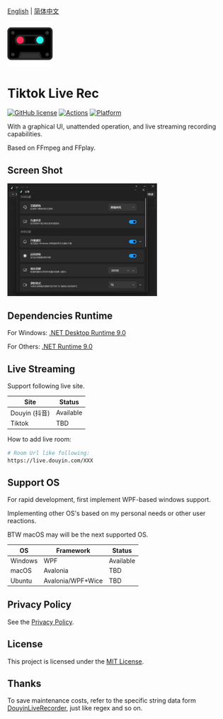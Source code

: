 [English](README.md) | [简体中文](README.zh-Hans.md)

<img src="src/Assets/Favicon.png" style="zoom: 20%;" />

# Tiktok Live Rec

[![GitHub license](https://img.shields.io/github/license/emako/TiktokLiveRec)](https://github.com/emako/TiktokLiveRec/blob/master/LICENSE) [![Actions](https://github.com/emako/TiktokLiveRec/actions/workflows/build.yml/badge.svg)](https://github.com/emako/TiktokLiveRec/actions/workflows/library.nuget.yml) [![Platform](https://img.shields.io/badge/platform-Windows-blue?logo=windowsxp&color=1E9BFA)](https://dotnet.microsoft.com/en-us/download/dotnet/latest/runtime)

With a graphical UI, unattended operation, and live streaming recording capabilities.

Based on FFmpeg and FFplay.

## Screen Shot

<img src="assets/image-20241111161919039.png" alt="image-20241111161919039" style="zoom: 33%;" />

## Dependencies Runtime

For Windows: [.NET Desktop Runtime 9.0](https://dotnet.microsoft.com/en-us/download/dotnet/9.0)

For Others: [.NET Runtime 9.0](https://dotnet.microsoft.com/en-us/download/dotnet/9.0)

## Live Streaming

Support following live site.

| Site          | Status    |
| ------------- | --------- |
| Douyin (抖音) | Available |
| Tiktok        | TBD       |

How to add live room:

```bash
# Room Url like following:
https://live.douyin.com/XXX
```

## Support OS

For rapid development, first implement WPF-based windows support.

Implementing other OS's based on my personal needs or other user reactions.

BTW macOS may will be the next supported OS.

| OS      | Framework         | Status    |
| ------- | ----------------- | --------- |
| Windows | WPF               | Available |
| macOS   | Avalonia          | TBD       |
| Ubuntu  | Avalonia/WPF+Wice | TBD       |

## Privacy Policy

See the [Privacy Policy](PrivacyPolicy.md).

## License

This project is licensed under the [MIT License](LICENSE).

## Thanks

To save maintenance costs, refer to the specific string data form [DouyinLiveRecorder](https://github.com/ihmily/DouyinLiveRecorder), just like regex and so on.

